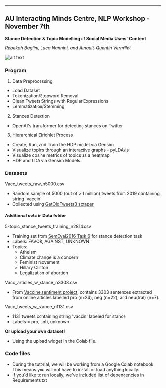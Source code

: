 -------
## AU Interacting Minds Centre, NLP Workshop - November 7th 

**Stance Detection & Topic Modelling of Social Media Users' Content**  

*Rebekah Baglini, Luca Nannini, and Arnault-Quentin Vermillet*



![alt text](https://docs.google.com/drawings/d/e/2PACX-1vTRkUtZJSFMxPWXaidljOqwNDnFTLb4E3GWB6AsqVfcWdYKsI4y9f8EaCz2yozWRe4I8vnvePngC-TM/pub?w=1393&h=614)


### Program

1. Data Preprocessing 
 - Load Dataset 
 - Tokenization/Stopword Removal
 - Clean Tweets Strings with Regular Expressions
 - Lemmatization/Stemming

2. Stances Detection 
 - OpenAI's transformer for detecting stances on Twitter

3. Hierarchical Dirichlet Process 
 - Create, Run, and Train the HDP model via Gensim 
 - Visualize topics through an interactive graphs - pyLDAvis 
 - Visualize cosine metrics of topics as a heatmap  
 - HDP and LDA via Gensim Models

### Datasets

Vacc_tweets_raw_n5000.csv
  * Random sample of 5000 (out of > 1 million) tweets from 2019 containing string 'vaccin'
  * Collected using [GetOldTweets3 scraper](https://github.com/Jefferson-Henrique/GetOldTweets-python)

#### Additional sets in Data folder 
5-topic_stance_tweets_training_n2814.csv
  * Training set from [SemEval2016 Task 6](http://alt.qcri.org/semeval2016/task6/) for stance detection task
  * Labels: FAVOR, AGAINST, UNKNOWN
  * Topics: 
    - Atheism
    - Climate change is a concern
    - Feminist movement
    - Hillary Clinton
    - Legalization of abortion

Vacc_articles_w_stance_n3303.csv
  * From [Vaccine sentiment project](https://github.com/gloriakang/vax-sentiment), contains 3303 sentences extracted from online articles labelled pro (n=24), neg (n=22), and neu(tral) (n=7).

Vacc_tweets_w_stance_n1131.csv
* 1131 tweets containing string 'vaccin' labeled for stance
* Labels = pro, anti, unknown

**Or upload your own dataset!**
* Using the upload widget in the Colab file. 

### **Code files**
* During the tutorial, we will be working from a Google Colab notebook. This means you will not have to install or load anything locally. 
* If you'd like to run locally, we've included list of dependencies in Requirements.txt



  
